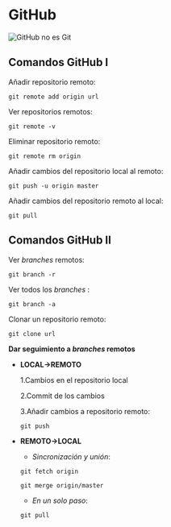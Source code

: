 # GitHub
![GitHub no es Git](https://www.jsys.co/wp-content/uploads/2017/03/git-github.jpg)
## Comandos GitHub I
Añadir repositorio remoto:

`git remote add origin url`

Ver repositorios remotos:

`git remote -v`

Eliminar repositorio remoto:

`git remote rm origin`

Añadir cambios del repositorio local al remoto:

`git push -u origin master`

Añadir cambios del repositorio remoto al local:

`git pull`

## Comandos GitHub II

Ver *branches* remotos:

`git branch -r`

Ver todos los *branches* :

`git branch -a`

Clonar un repositorio remoto:

`git clone url`

**Dar seguimiento a *branches* remotos**

* **LOCAL->REMOTO**

  1.Cambios en el repositorio local

  2.Commit de los cambios

  3.Añadir cambios a repositorio remoto:

   `git push`

* **REMOTO->LOCAL**

  * *Sincronización y unión*:

   `git fetch origin`

   `git merge origin/master`

  * *En un solo paso*:

   `git pull`
